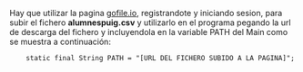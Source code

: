 Hay que utilizar la pagina [gofile.io](https://gofile.io), registrandote y iniciando sesion, para subir el fichero **alumnespuig.csv** y utilizarlo en el programa pegando la url de descarga del fichero y incluyendola en la variable PATH del Main como se muestra a continuación:

```
    static final String PATH = "[URL DEL FICHERO SUBIDO A LA PAGINA]";
```